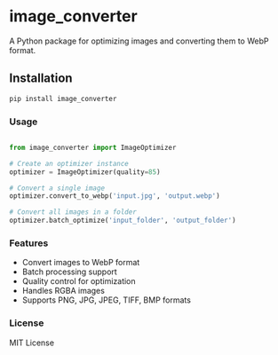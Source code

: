 # image_converter

A Python package for optimizing images and converting them to WebP format.

## Installation

```bash
pip install image_converter
```

### Usage

```python

from image_converter import ImageOptimizer

# Create an optimizer instance
optimizer = ImageOptimizer(quality=85)

# Convert a single image
optimizer.convert_to_webp('input.jpg', 'output.webp')

# Convert all images in a folder
optimizer.batch_optimize('input_folder', 'output_folder')

```

### Features

- Convert images to WebP format
- Batch processing support
- Quality control for optimization
- Handles RGBA images
- Supports PNG, JPG, JPEG, TIFF, BMP formats


### License
MIT License
